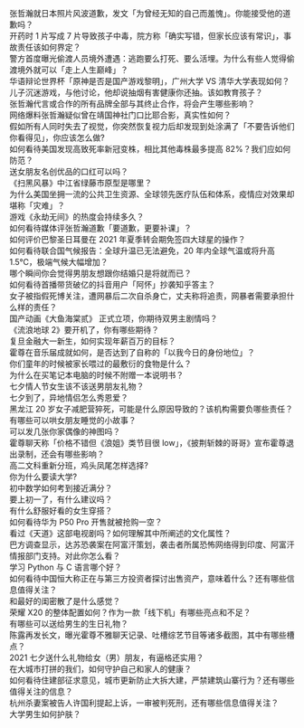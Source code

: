 张哲瀚就日本照片风波道歉，发文「为曾经无知的自己而羞愧」。你能接受他的道歉吗？  
开药时 1 片写成 7 片导致孩子中毒，院方称「确实写错，但家长应该有常识」，事故责任该如何界定？  
警方首度曝光偷渡人员境外遭遇：逃跑要么打死、要么活埋。为什么有些人觉得偷渡境外就可以「走上人生巅峰」？  
华语辩论世界杯「原神是否是国产游戏黎明」，广州大学 VS 清华大学表现如何？  
儿子沉迷游戏，与他讨论，他却说抽烟有害健康你还抽。该如教育孩子？  
张哲瀚代言或合作的所有品牌全部与其终止合作，将会产生哪些影响？  
网络爆料张哲瀚疑似曾在靖国神社门口比耶合影，真实性如何？  
假如所有人同时失去了视觉，你突然恢复视力后却发现到处涂满了「不要告诉他们你看得见」，你应该怎么做?  
如何看待美国发现高致死率新冠变株，相比其他毒株最多提高 82%？我们应如何防范？  
送女朋友名创优品的口红可以吗？  
《扫黑风暴》中江省绿藤市原型是哪里？  
为什么美国坐拥一流的公共卫生资源、全球领先医疗队伍和体系，疫情应对效果却堪称「灾难」？  
游戏《永劫无间》的热度会持续多久？  
如何看待媒体评张哲瀚道歉「要道歉，更要补课」？  
如何评价巴黎圣日耳曼在 2021 年夏季转会期免签四大球星的操作？  
如何看待联合国气候报告：全球升温已无法避免，20 年内全球气温或将升高 1.5℃，极端气候大幅增加？  
哪个瞬间你会觉得男朋友想跟你结婚只是将就而已？  
如何看待首播带货破亿的抖音用户「阿怀」抄袭知乎答主？  
女子被指假死博关注，遭网暴后二次自杀身亡，丈夫称将追责，网暴者需要承担什么样的责任？  
国产动画《大鱼海棠贰》 正式立项，你期待双男主剧情吗？  
《流浪地球 2》要开机了，你有哪些期待？  
复旦金融大一新生，如何实现年薪百万的目标？  
霍尊在音乐届成就如何，是否达到了自称的「以我今日的身份地位」？  
你们童年的时候被家长喂过的最敷衍的食物是什么？  
为什么在买笔记本电脑的时候不附赠一本说明书？  
七夕情人节女生该不该送男朋友礼物？  
七夕到了，异地情侣怎么秀恩爱？  
黑龙江 20 岁女子减肥营猝死，可能是什么原因导致的？该机构需要负哪些责任？  
有哪些可以哄女朋友睡觉的小故事？  
可以发几张你家偶像的神图吗？  
霍尊聊天称「价格不错但《浪姐》类节目很 low」，《披荆斩棘的哥哥》宣布霍尊退出录制，还会有哪些影响？  
高二文科重新分班，鸡头凤尾怎样选择?  
你为什么要读大学?  
初中数学如何考到接近满分？  
要上初一了，有什么建议吗？  
有什么舒服好看的女生穿搭？  
如何看待华为 P50 Pro 开售就被抢购一空？  
看过《天道》这部电视剧吗？如何理解其中所阐述的文化属性？  
巴方调查显示，达苏恐袭案在阿富汗策划，袭击者所属恐怖网络得到印度、阿富汗情报部门支持。对此你怎么看？  
学习 Python 与 C 语言哪个好？  
如何看待中国恒大称正在与第三方投资者探讨出售资产，意味着什么？还有哪些信息值得关注？  
和最好的闺密散了是什么感觉？  
荣耀 X20 的整体配置如何？作为一款「线下机」有哪些亮点和不足？  
有哪些可以送给男生的生日礼物？  
陈露再发长文，曝光霍尊不雅聊天记录、吐槽综艺节目等诸多截图，其中有哪些槽点？  
2021 七夕送什么礼物给女（男）朋友，有逼格还实用？  
在大城市打拼的我们，如何守护自己和家人的健康？  
如何看待住建部征求意见，城市更新防止大拆大建，严禁建筑山寨行为？还有哪些值得关注的信息？  
杭州杀妻案被告人许国利提起上诉，一审被判死刑，还有哪些信息值得关注？  
大学男生如何护肤？  
